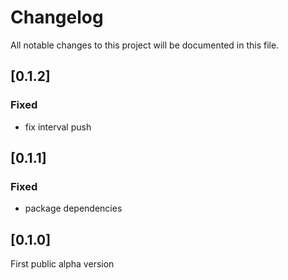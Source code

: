 # Changelog
All notable changes to this project will be documented in this file.

## [0.1.2]
### Fixed
* fix interval push

## [0.1.1]
### Fixed
* package dependencies

## [0.1.0]
First public alpha version
